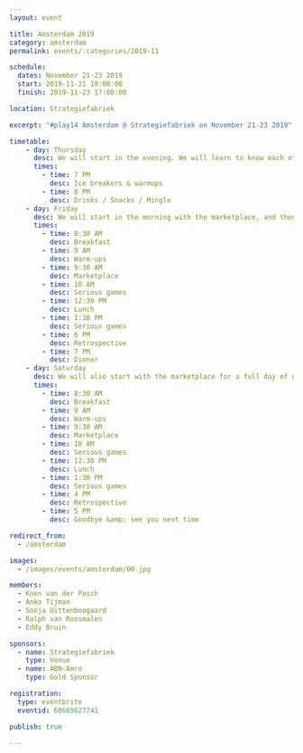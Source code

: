 ```yaml
---
layout: event

title: Amsterdam 2019
category: amsterdam
permalink: events/:categories/2019-11

schedule:
  dates: November 21-23 2019
  start: 2019-11-21 19:00:00
  finish: 2019-11-23 17:00:00

location: Strategiefabriek

excerpt: "#play14 Amsterdam @ Strategiefabriek on November 21-23 2019"

timetable:
    - day: Thursday
      desc: We will start in the evening. We will learn to know each other and share a nice time all together.
      times:
        - time: 7 PM
          desc: Ice breakers & warmups
        - time: 8 PM
          desc: Drinks / Snacks / Mingle
    - day: Friday
      desc: We will start in the morning with the marketplace, and then we will play games all day long.
      times:
        - time: 8:30 AM
          desc: Breakfast
        - time: 9 AM
          desc: Warm-ups
        - time: 9:30 AM
          desc: Marketplace
        - time: 10 AM
          desc: Serious games
        - time: 12:30 PM
          desc: Lunch
        - time: 1:30 PM
          desc: Serious games
        - time: 6 PM
          desc: Retrospective
        - time: 7 PM
          desc: Dinner 
    - day: Saturday
      desc: We will also start with the marketplace for a full day of games. Whoever needs to catch a plane can leave earlier.
      times:
        - time: 8:30 AM
          desc: Breakfast
        - time: 9 AM
          desc: Warm-ups
        - time: 9:30 AM
          desc: Marketplace
        - time: 10 AM
          desc: Serious games
        - time: 12:30 PM
          desc: Lunch
        - time: 1:30 PM
          desc: Serious games
        - time: 4 PM
          desc: Retrospective
        - time: 5 PM
          desc: Goodbye &amp; see you next time

redirect_from:
  - /amsterdam

images:
  - /images/events/amsterdam/00.jpg

members:
  - Koen van der Pasch
  - Anko Tijman
  - Sonja Uittenboogaard
  - Ralph van Roosmalen
  - Eddy Bruin

sponsors:
  - name: Strategiefabriek
    type: Venue
  - name: ABN-Amro
    type: Gold Sponsor

registration: 
  type: eventbrite
  eventid: 68665627741

publish: true

---
```

